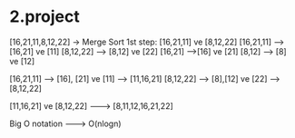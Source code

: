 # 2.project
[16,21,11,8,12,22] -> Merge Sort
1st step: [16,21,11] ve [8,12,22]
[16,21,11] --> [16,21] ve [11]
[8,12,22] --> [8,12] ve [22]
[16,21] -->[16] ve [21]
[8,12] --> [8] ve [12]

[16,21,11] --> [16], [21] ve [11] --> [11,16,21]
[8,12,22] --> [8],[12] ve [22] --> [8,12,22]

[11,16,21] ve [8,12,22] ---> [8,11,12,16,21,22]


Big O notation ---> O(nlogn)

